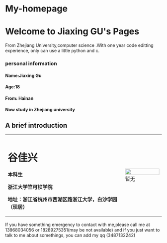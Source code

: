 # My-homepage
# Welcome to Jiaxing GU's Pages
From Zhejiang University,computer science .With one year code editting experience, only can use a little python and c. 

### personal information
#### Name:Jiaxing Gu
#### Age:18
#### From: Hainan
#### Now study in Zhejiang university

## A brief introduction
<table border="0">
  <tr>
    <td width="75%">
      <h1>谷佳兴</h1>
      <p><b>本科生</b></p>
      <p><b>浙江大学竺可桢学院</b></p>
      <p><b>地址：浙江省杭州市西湖区路浙江大学，白沙学园（现居）
    </td>
    <td width="25%">
      <img src="/zhengjianzhao.jpg" width="100%">      暂无
    </td>
  </tr>
</table>


  If you have something emergency to contact with me,please call me at 13868034056 or 18289275351(may be not available) and if you just want to talk to me about somethings, you can add my qq (3487132242)

